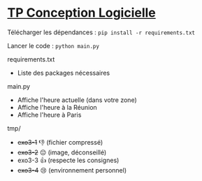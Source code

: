 # <u>TP Conception Logicielle</u>

Télécharger les dépendances : `pip install -r requirements.txt`

Lancer le code : `python main.py`

requirements.txt
* Liste des packages nécessaires

main.py
* Affiche l'heure actuelle (dans votre zone)
* Affiche l'heure à la Réunion
* Affiche l'heure à Paris

tmp/
* ~~exo3-1~~ 👎 (fichier compressé)
* ~~exo3-2~~ 😔 (image, déconseillé)
* exo3-3 👍 (respecte les consignes)
* ~~exo3-4~~ 😢 (environnement personnel)